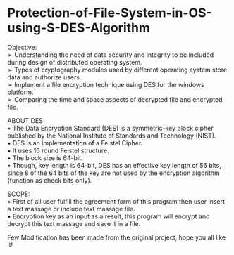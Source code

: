 # Protection-of-File-System-in-OS-using-S-DES-Algorithm

Objective:<br>
➢ Understanding the need of data security and integrity to be included during design of distributed operating system.<br>
➢ Types of cryptography modules used by different operating system store data and authorize users.<br>
➢ Implement a file encryption technique using DES for the windows platform.<br>
➢ Comparing the time and space aspects of decrypted file and encrypted file.<br>

ABOUT DES<br>
• The Data Encryption Standard (DES) is a symmetric-key block cipher published by the National Institute of Standards and Technology (NIST).<br>
• DES is an implementation of a Feistel Cipher.<br>
• It uses 16 round Feistel structure.<br>
• The block size is 64-bit.<br>
• Though, key length is 64-bit, DES has an effective key length of 56 bits, since 8 of the 64 bits of the key are not used by the encryption algorithm (function as check bits only).<br>

SCOPE:<br>
• First of all user fulfill the agreement form of this program then user insert a text massage or include text massage file.<br>
• Encryption key as an input as a result, this program will encrypt and decrypt this text massage and save it in a file.<br>


Few Modification has been made from the original project, hope you all like it! 
